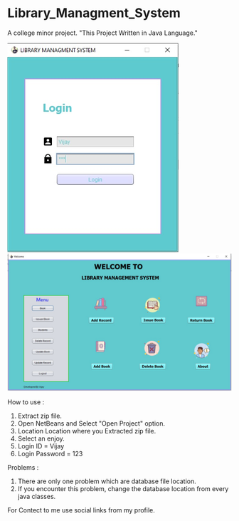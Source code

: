 # Library_Managment_System
A college minor project. "This Project Written in Java Language."


<img src="Login.jpg"/>
<img src="Main.jpg"/>


How to use : 
1. Extract zip file.
2. Open NetBeans and Select "Open Project" option.
3. Location Location where you Extracted zip file.
4. Select an enjoy.
5. Login ID = Vijay
6. Login Password = 123

Problems :
1. There are only one problem which are database file location.
2. If you encounter this problem, change the database location from every java classes.

For Contect to me use social links from my profile.
